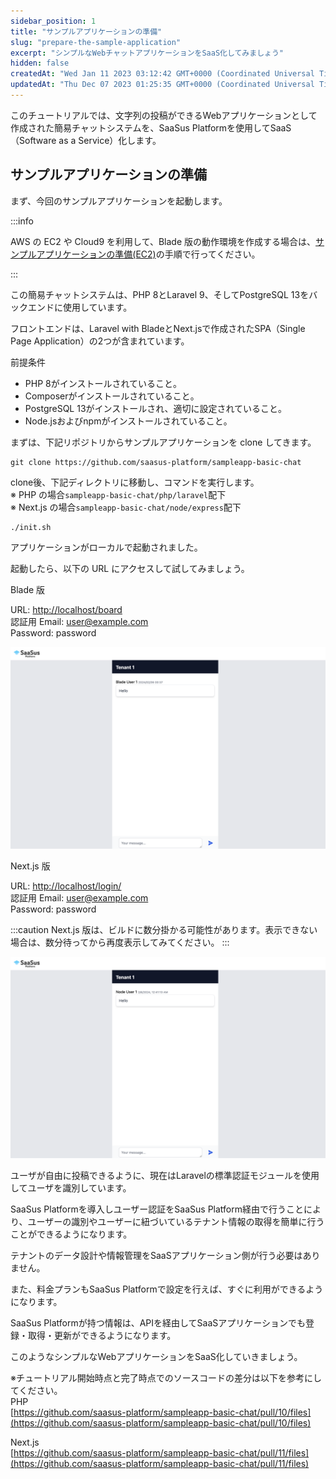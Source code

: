 ```yaml
---
sidebar_position: 1
title: "サンプルアプリケーションの準備"
slug: "prepare-the-sample-application"
excerpt: "シンプルなWebチャットアプリケーションをSaaS化してみましょう"
hidden: false
createdAt: "Wed Jan 11 2023 03:12:42 GMT+0000 (Coordinated Universal Time)"
updatedAt: "Thu Dec 07 2023 01:25:35 GMT+0000 (Coordinated Universal Time)"
---
```


このチュートリアルでは、文字列の投稿ができるWebアプリケーションとして作成された簡易チャットシステムを、SaaSus Platformを使用してSaaS（Software as a Service）化します。

## サンプルアプリケーションの準備

まず、今回のサンプルアプリケーションを起動します。

:::info

AWS の EC2 や Cloud9 を利用して、Blade 版の動作環境を作成する場合は、[サンプルアプリケーションの準備(EC2)](https://docs.saasus.io/ja/docs/tutorial/prepare-the-sample-application-ec2/)の手順で行ってください。

:::

この簡易チャットシステムは、PHP 8とLaravel 9、そしてPostgreSQL 13をバックエンドに使用しています。

フロントエンドは、Laravel with BladeとNext.jsで作成されたSPA（Single Page Application）の2つが含まれています。

前提条件<br/>
- PHP 8がインストールされていること。<br/>
- Composerがインストールされていること。<br/>
- PostgreSQL 13がインストールされ、適切に設定されていること。<br/>
- Node.jsおよびnpmがインストールされていること。

まずは、下記リポジトリからサンプルアプリケーションを clone してきます。

```git
git clone https://github.com/saasus-platform/sampleapp-basic-chat
```

clone後、下記ディレクトリに移動し、コマンドを実行します。  
※ PHP の場合`sampleapp-basic-chat/php/laravel`配下  
※ Next.js の場合`sampleapp-basic-chat/node/express`配下

```shell
./init.sh
```

アプリケーションがローカルで起動されました。

起動したら、以下の URL にアクセスして試してみましょう。

Blade 版

URL: [http://localhost/board](http://localhost/board)<br/>
認証用 Email: [user@example.com](mailto:user@example.com)<br/>
Password: password

![サンプル](/ja/img/tutorial/prepare-the-sample-application/prepare-the-sample-application-01.png)

Next.js 版

URL: [http://localhost/login/](http://localhost/login/)<br/>
認証用 Email: [user@example.com](mailto:user@example.com)<br/>
Password: password

:::caution
Next.js 版は、ビルドに数分掛かる可能性があります。表示できない場合は、数分待ってから再度表示してみてください。
:::

![サンプル](/ja/img/tutorial/prepare-the-sample-application/prepare-the-sample-application-02.png)

ユーザが自由に投稿できるように、現在はLaravelの標準認証モジュールを使用してユーザを識別しています。

SaaSus Platformを導入しユーザー認証をSaaSus Platform経由で行うことにより、ユーザーの識別やユーザーに紐づいているテナント情報の取得を簡単に行うことができるようになります。

テナントのデータ設計や情報管理をSaaSアプリケーション側が行う必要はありません。

また、料金プランもSaaSus Platformで設定を行えば、すぐに利用ができるようになります。

SaaSus Platformが持つ情報は、APIを経由してSaaSアプリケーションでも登録・取得・更新ができるようになります。

このようなシンプルなWebアプリケーションをSaaS化していきましょう。

※チュートリアル開始時点と完了時点でのソースコードの差分は以下を参考にしてください。<br/>
PHP  
[https://github.com/saasus-platform/sampleapp-basic-chat/pull/10/files](https://github.com/saasus-platform/sampleapp-basic-chat/pull/10/files)

Next.js  
[https://github.com/saasus-platform/sampleapp-basic-chat/pull/11/files](https://github.com/saasus-platform/sampleapp-basic-chat/pull/11/files)
